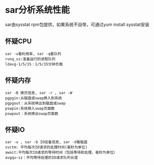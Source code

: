 # sar分析系统性能

sar由sysstat rpm包提供，如果系统不自带，可通过yum install sysstat安装

## 怀疑CPU
    sar -u看利用率, sar -q看队列
	runq_sz:准备运行的进程队列
	ldavg-1/5/15：1/5/15分钟负载
## 怀疑内存
    sar -B 换页信息, sar -r , sar -W
	pgpgin:从磁盘或swap换入到系统
	pgpgout：从系统唤出到磁盘或swap
	pswpin:系统换入swap页面数
	pswpout：系统换出swap页面数
## 怀疑IO
    sar -u , sar -b IO设备信息, sar -d看磁盘
	svctm: 平均每次IO请求的处理时间(毫秒为单位)
	await:平均每次IO请求的等待时间（包括等待和处理，毫秒为单位）
    avgqu-sz：平均等待处理的IO请求队列长度
